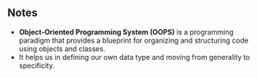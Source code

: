 ## Notes

- **Object-Oriented Programming System (OOPS)** is a programming paradigm that provides a blueprint for organizing and structuring code using objects and classes.
- It helps us in defining our own data type and moving from generality to specificity.